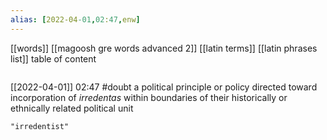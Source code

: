 ```yaml
---
alias: [2022-04-01,02:47,enw]
---
```

[[words]] [[magoosh gre words advanced 2]] [[latin terms]] [[latin phrases list]]
table of content
```toc
```

[[2022-04-01]] 02:47
#doubt a political principle or policy directed toward incorporation of *irredentas* within boundaries of their historically or ethnically related political unit
```query
"irredentist"
```